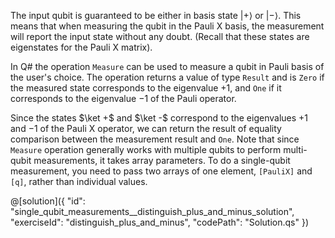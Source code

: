 The input qubit is guaranteed to be either in basis state $|+\rangle$ or $|-\rangle$. This means that when measuring the qubit in the Pauli X basis, the measurement will report the input state without any doubt. (Recall that these states are eigenstates for the Pauli X matrix).

In Q# the operation `Measure` can be used to measure a qubit in Pauli basis of the user's choice. The operation returns a value of type `Result` and is `Zero` if the measured state corresponds to the eigenvalue $+1$, and `One` if it corresponds to the eigenvalue $-1$ of the Pauli operator.

Since the states $\ket +$ and $\ket -$ correspond to the eigenvalues $+1$ and $-1$ of the Pauli X operator, we can return the result of equality comparison between the measurement result and `One`.
Note that since `Measure` operation generally works with multiple qubits to perform multi-qubit measurements, it takes array parameters. To do a single-qubit measurement, you need to pass two arrays of one element, `[PauliX]` and `[q]`, rather than individual values.

@[solution]({
    "id": "single_qubit_measurements__distinguish_plus_and_minus_solution",
    "exerciseId": "distinguish_plus_and_minus",
    "codePath": "Solution.qs"
})
